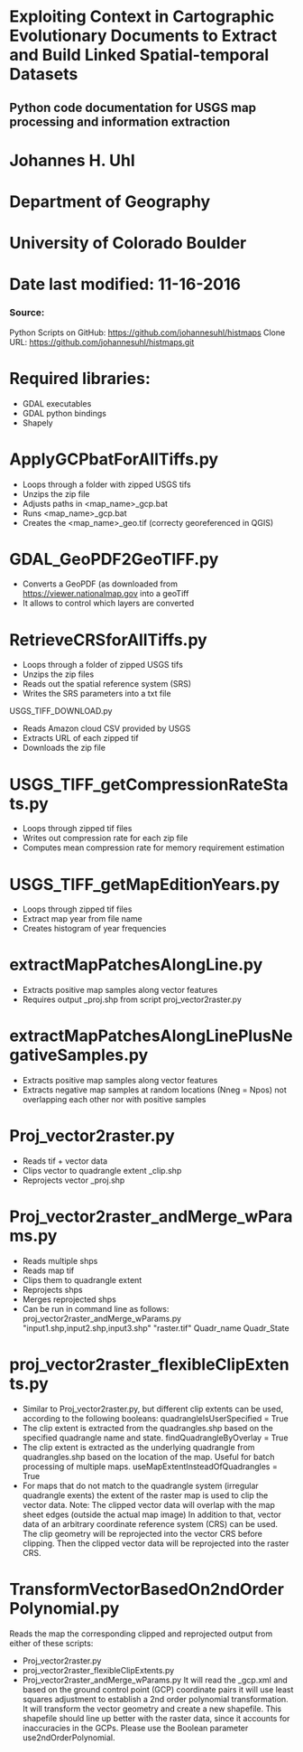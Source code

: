 # Exploiting Context in Cartographic Evolutionary Documents to Extract and Build Linked Spatial-temporal Datasets

## Python code documentation for USGS map processing and information extraction

# Johannes H. Uhl
# Department of Geography
# University of Colorado Boulder
# Date last modified: 11-16-2016

### Source:
Python Scripts on GitHub: 	https://github.com/johannesuhl/histmaps
Clone URL:			 https://github.com/johannesuhl/histmaps.git
# Required libraries:
-	GDAL executables
-	GDAL python bindings
-	Shapely

# ApplyGCPbatForAllTiffs.py
-	Loops through a folder with zipped USGS tifs
-	Unzips the zip file
-	Adjusts paths in <map_name>_gcp.bat
-	Runs <map_name>_gcp.bat
- Creates the <map_name>_geo.tif (correcty georeferenced in QGIS)

# GDAL_GeoPDF2GeoTIFF.py
-	Converts a GeoPDF (as downloaded from https://viewer.nationalmap.gov into a geoTiff
-	It allows to control which layers are converted

# RetrieveCRSforAllTiffs.py
-	Loops through a folder of zipped USGS tifs
-	Unzips the zip files
-	Reads out the spatial reference system (SRS)
-	Writes the SRS parameters into a txt file

USGS_TIFF_DOWNLOAD.py
-	Reads Amazon cloud CSV provided by USGS
-	Extracts URL of each zipped tif
-	Downloads the zip file


# USGS_TIFF_getCompressionRateStats.py
-	Loops through zipped tif files
-	Writes out compression rate for each zip file
-	Computes mean compression rate for memory requirement estimation

# USGS_TIFF_getMapEditionYears.py
-	Loops through zipped tif files
-	Extract map year from file name
-	Creates histogram of year frequencies
 

# extractMapPatchesAlongLine.py
-	Extracts positive map samples along vector features
-	Requires output <name>_proj.shp from script proj_vector2raster.py
 

# extractMapPatchesAlongLinePlusNegativeSamples.py
-	Extracts positive map samples along vector features
-	Extracts negative map samples at random locations (Nneg = Npos) not overlapping each other nor with positive samples
 
# Proj_vector2raster.py
-	Reads tif + vector data
-	Clips vector to quadrangle extent   <name>_clip.shp
-	Reprojects vector <name>_proj.shp

# Proj_vector2raster_andMerge_wParams.py
-	Reads multiple shps
-	Reads map tif
-	Clips them to quadrangle extent
-	Reprojects shps
-	Merges reprojected shps
-	Can be run in command line as follows:
proj_vector2raster_andMerge_wParams.py "input1.shp,input2.shp,input3.shp" "raster.tif" Quadr_name Quadr_State 

# proj_vector2raster_flexibleClipExtents.py
-	Similar to Proj_vector2raster.py, but different clip extents can be used, according to the following booleans:
quadrangleIsUserSpecified = True
-	The clip extent is extracted from the quadrangles.shp based on the specified quadrangle name and state.
findQuadrangleByOverlay = True
-	The clip extent is extracted as the underlying quadrangle from quadrangles.shp based on the location of the map. Useful for batch processing of multiple maps.
useMapExtentInsteadOfQuadrangles = True
-	For maps that do not match to the quadrangle system (irregular quadrangle exents) the extent of the raster map is used to clip the vector data. Note: The clipped vector data will overlap with the map sheet edges (outside the actual map image) 
In addition to that, vector data of an arbitrary coordinate reference system (CRS) can be used. The clip geometry will be reprojected into the vector CRS before clipping. Then the clipped vector data will be reprojected into the raster CRS.


# TransformVectorBasedOn2ndOrderPolynomial.py
Reads the map the corresponding clipped and reprojected output from either of these scripts:
-	Proj_vector2raster.py
-	proj_vector2raster_flexibleClipExtents.py
-	Proj_vector2raster_andMerge_wParams.py
It will read the <mapname>_gcp.xml and based on the ground control point (GCP) coordinate pairs it will use least squares adjustment to establish a 2nd order polynomial transformation. It will transform the vector geometry and create a new shapefile. This shapefile should line up better with the raster data, since it accounts for inaccuracies in the GCPs.
Please use the Boolean parameter use2ndOrderPolynomial.

